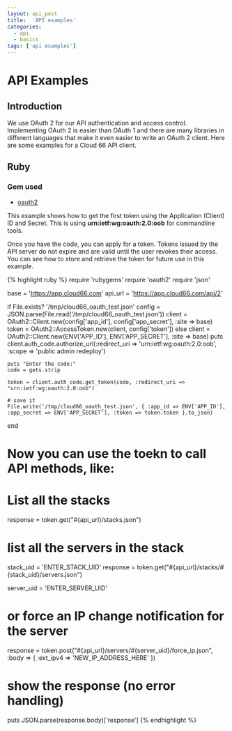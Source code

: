 ```yaml
---
layout: api_post
title:  'API examples'
categories:
  - api
  - basics
tags: ['api examples']
---
```



<div class="heading-wrap">
    <h1>
        API Examples
    </h1>
</div>

<h2>Introduction</h2>

We use OAuth 2 for our API authentication and access control. Implementing OAuth 2 is easier than OAuth 1 and there are many libraries in different languages that make it even easier to write an OAuth 2 client. Here are some examples for a Cloud 66 API client.

## Ruby

### Gem used
* [oauth2](https://github.com/intridea/oauth2)

This example shows how to get the first token using the Application (Client) ID and Secret. This is using **urn:ietf:wg:oauth:2.0:oob** for commandline tools.

Once you have the code, you can apply for a token. Tokens issued by the API server do not expire and are valid until the user revokes their access. You can see how to store and retrieve the token for future use in this example.

{% highlight ruby %}
require 'rubygems'
require 'oauth2'
require 'json'

base = 'https://app.cloud66.com'
api_url = 'https://app.cloud66.com/api/2'

if File.exists? '/tmp/cloud66_oauth_test.json'
    config = JSON.parse(File.read('/tmp/cloud66_oauth_test.json'))
    client = OAuth2::Client.new(config['app_id'], config['app_secret'], :site => base)
    token = OAuth2::AccessToken.new(client, config['token'])
else
    client = OAuth2::Client.new(ENV['APP_ID'], ENV['APP_SECRET'], :site => base)
    puts client.auth_code.authorize_url(:redirect_uri => 'urn:ietf:wg:oauth:2.0:oob', :scope => 'public admin redeploy')

    puts "Enter the code:"
    code = gets.strip

    token = client.auth_code.get_token(code, :redirect_uri => "urn:ietf:wg:oauth:2.0:oob")

    # save it
    File.write('/tmp/cloud66_oauth_test.json', { :app_id => ENV['APP_ID'], :app_secret => ENV['APP_SECRET'], :token => token.token }.to_json)
end

# Now you can use the toekn to call API methods, like:

# List all the stacks
response = token.get("#{api_url}/stacks.json")

# list all the servers in the stack
stack_uid = 'ENTER_STACK_UID'
response = token.get("#{api_url}/stacks/#{stack_uid}/servers.json")

server_uid = 'ENTER_SERVER_UID'
# or force an IP change notification for the server
response = token.post("#{api_url}/servers/#{server_uid}/force_ip.json", :body => { :ext_ipv4 => 'NEW_IP_ADDRESS_HERE' })

# show the response (no error handling)
puts JSON.parse(response.body)['response']
{% endhighlight %}
